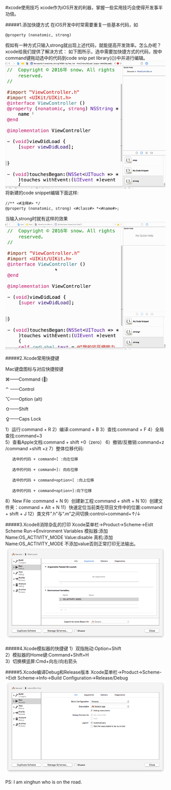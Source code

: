 #xcode使用技巧
xcode作为iOS开发的利器，掌握一些实用技巧会使得开发事半功倍。

#####1.添加快捷方式
在iOS开发中时常需要重复一些基本代码，如
```objc
@property (nonatomic, strong)
```
假如有一种方式只输入strong就出现上述代码，就能提高开发效率。怎么办呢？xcode给我们提供了解决方式：
如下图所示，选中需要加快捷方式的代码，按中command键拖动选中的代码到code snip pet library({})中并进行编辑。
![](/assets/pic99-1.gif)
将新建的code snippet编辑下面这样:
```objc
//** <#注释#> */
@property (nonatomic, strong) <#class#> *<#name#>;
```
当输入strong时就有这样的效果
![](/assets/pic99-2.gif)

#####2.Xcode常用快捷键

Mac键盘图标与对应快捷按键

⌘——Command ()

⌃ ——Control

⌥——Option (alt)

⇧——Shift

⇪——Caps Lock

1）运行:command + R 
2）编译:command + B
3）查找:command + F
4）全局查找:command+3  
5）查看Apple文档:command + shift +0（zero）
6）撤销/反撤销:command+z /command +shift +z
7）整体位移代码:
```objc
   选中的代码 + command+[ :向左位移

   选中的代码 + command+]: 向右位移

   选中的代码 + command+option+[ :向上位移

   选中的代码 + command+option+]:向下位移
```
8）New File :command + N
9）创建新工程:command + shift + N
10）创建文件夹：command + Alt + N
11）快速定位当前类在项目文件中的位置:command + shift + J 
12）类文件".h"与“.m”之间切换:control+command+↑/↓

#####3.Xcode8消除杂乱的打印
Xcode菜单栏->Product->Scheme->Eidt Scheme
Run->Environment Variables
模拟器:添加Name:OS_ACTIVITY_MODE Value:disable
真机:添加Name:OS_ACTIVITY_MODE 不添加value否则正常打印无法输出。
![](/assets/pic99-3.png)

#####4.Xcode模拟器的快捷键
1）双指拖动:Option+Shift    
2）模拟器的Home键:Command+Shift+H  
3）切换横竖屏:Cmd+向左/向右箭头      


#####5.Xcode编译Debug和Release版本
Xcode菜单栏->Product->Scheme->Eidt Scheme->Info->Build Configuration->Release/Debug
![](/assets/pic99-4.png)

PS: I am xinghun who is on the road.

